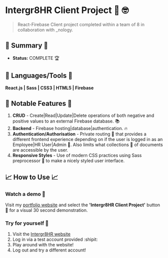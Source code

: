 # Intergr8HR Client Project 🏢 :nerd_face:
> React-Firebase Client project completed within a team of 8 in collaboration with _nology.

## :satellite: Summary :satellite:
   - __Status:__ COMPLETE 🏆

## :hammer: Languages/Tools :hammer:
__React.js | Sass | CSS3 | HTML5 | Firebase__

## 🔬 Notable Features 🔬
1. __CRUD__ - Create|Read|Update|Delete operations of both negative and positive values to an external Firebase database. :books:
2. __Backend__ - Firebase hosting|database|authentication. :fire:
3. __Authentication/Authorisation__ - Private routing :ticket: that provides a different frontend experience depending on if the user is logged in as an Employee|HR User|Admin  :cop:. Also limits what collections :bookmark: of documents are accessible by the user.
4. __Responsive Styles__ - Use of modern CSS practices using Sass preprocessor :nail_care: to make a nicely styled user interface.

## :chart_with_upwards_trend: How to Use :chart_with_upwards_trend:
### Watch a demo :movie_camera:
Visit my [portfolio website](https://tobymould.com/) and select the __'Intergr8HR Client Project'__ button :black_square_button: for a visual 30 second demonstration.

### Try for yourself :raised_hands:
1. Visit the [Intergr8HR website](https://intergr8-42df9.web.app/)
2. Log in via a test account provided :shipit:
3. Play around with the website!
4. Log out and try a different account!
